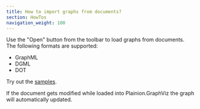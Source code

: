 ```yaml
---
title: How to import graphs from documents?
section: HowTos
navigation_weight: 100
---
```


Use the "Open" button from the toolbar to load graphs from documents. 
The following formats are supported:

- GraphML
- DGML
- DOT

Try out the [samples](../Viewer.Samples/).

If the document gets modified while loaded into Plainion.GraphViz the graph will automatically updated.
